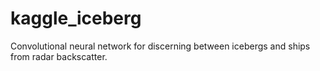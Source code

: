 # kaggle_iceberg

Convolutional neural network for discerning between icebergs and ships from radar backscatter.
